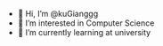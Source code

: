 - 👋 Hi, I’m @kuGianggg
- 👀 I’m interested in Computer Science
- 🌱 I’m currently learning at university 


<!---
kuGianggg/kuGianggg is a ✨ special ✨ repository because its `README.md` (this file) appears on your GitHub profile.
You can click the Preview link to take a look at your changes.
--->
